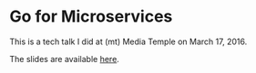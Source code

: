 # Go for Microservices

This is a tech talk I did at (mt) Media Temple on March 17, 2016.

The slides are available [here](https://docs.google.com/presentation/d/1AxHbxPKpFWi1uNwM_wHr93aSyEwYVPpJkJ0FCz21jJQ/edit?usp=sharing).
